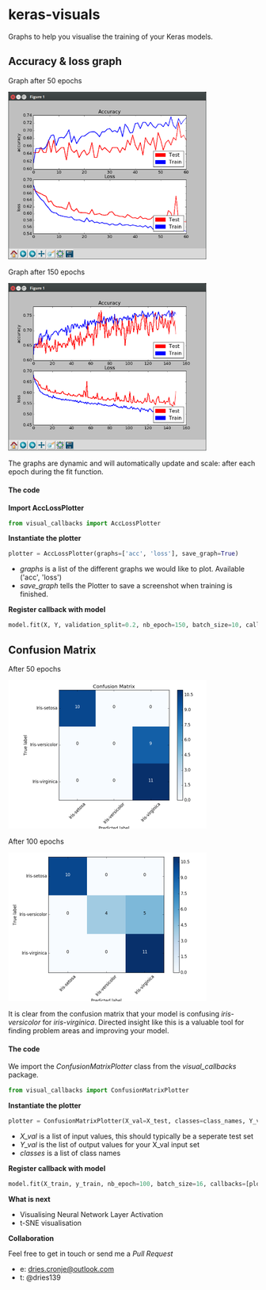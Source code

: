 # keras-visuals
Graphs to help you visualise the training of your Keras models.


## Accuracy & loss graph

Graph after 50 epochs

<img src="/img/s1.png" width="400"/>


Graph after 150 epochs

<img src="/img/s2.png" width="400"/>

The graphs are dynamic and will automatically update and scale: after each epoch during the fit function.

#### The code

**Import AccLossPlotter**

```python
from visual_callbacks import AccLossPlotter

```

**Instantiate the plotter**
```python
plotter = AccLossPlotter(graphs=['acc', 'loss'], save_graph=True)
```
* *graphs* is a list of the different graphs we would like to plot. Available ('acc', 'loss')
* *save_graph* tells the Plotter to save a screenshot when training is finished.


**Register callback with model**

```python
model.fit(X, Y, validation_split=0.2, nb_epoch=150, batch_size=10, callbacks=[plotter])
```

## Confusion Matrix

After 50 epochs

<img src="/img/c1.png" width="400"/>


After 100 epochs

<img src="/img/_c2.png" width="400"/>

It is clear from the confusion matrix that your model is confusing *iris-versicolor* for *iris-virginica*. Directed insight like this is a valuable tool for finding problem areas and improving your model.


#### The code

We import the *ConfusionMatrixPlotter* class from the *visual_callbacks* package.


```python
from visual_callbacks import ConfusionMatrixPlotter

```

**Instantiate the plotter**
```python
plotter = ConfusionMatrixPlotter(X_val=X_test, classes=class_names, Y_val=y_test)
```

* *X_val* is a list of input values, this should typically be a seperate test set
* *Y_val* is the list of output values for your X_val input set
* *classes* is a list of class names

**Register callback with model**

```python
model.fit(X_train, y_train, nb_epoch=100, batch_size=16, callbacks=[plotter])
```

**What is next**

* Visualising Neural Network Layer Activation 
* t-SNE visualisation

**Collaboration**

Feel free to get in touch or send me a *Pull Request*

* e: dries.cronje@outlook.com
* t: @dries139





